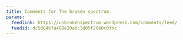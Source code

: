 ```yaml
---
title: Comments for The broken spectrum
params:
  feedlink: https://unbrokenspectrum.wordpress.com/comments/feed/
  feedid: dc5d046fa488e20a6c3d05f26a0c0fbc
---
```

